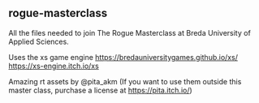## rogue-masterclass

All the files needed to join The Rogue Masterclass at Breda University of Applied Sciences.

Uses the xs game engine https://bredauniversitygames.github.io/xs/ https://xs-engine.itch.io/xs

Amazing rt assets by @pita_akm (If you want to use them outside this master class, purchase a license at https://pita.itch.io/)
